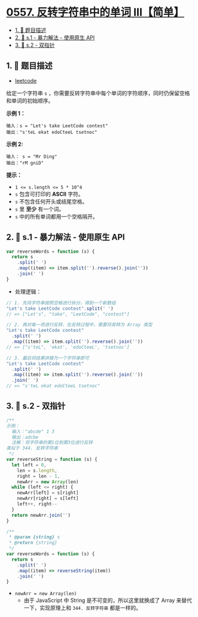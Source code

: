 # [0557. 反转字符串中的单词 III【简单】](https://github.com/tnotesjs/TNotes.leetcode/tree/main/notes/0557.%20%E5%8F%8D%E8%BD%AC%E5%AD%97%E7%AC%A6%E4%B8%B2%E4%B8%AD%E7%9A%84%E5%8D%95%E8%AF%8D%20III%E3%80%90%E7%AE%80%E5%8D%95%E3%80%91)

<!-- region:toc -->

- [1. 📝 题目描述](#1--题目描述)
- [2. 🎯 s.1 - 暴力解法 - 使用原生 API](#2--s1---暴力解法---使用原生-api)
- [3. 🎯 s.2 - 双指针](#3--s2---双指针)

<!-- endregion:toc -->

## 1. 📝 题目描述

- [leetcode](https://leetcode.cn/problems/reverse-words-in-a-string-iii/)

给定一个字符串 `s` ，你需要反转字符串中每个单词的字符顺序，同时仍保留空格和单词的初始顺序。

**示例 1：**

```
输入：s = "Let's take LeetCode contest"
输出："s'teL ekat edoCteeL tsetnoc"
```

**示例 2:**

```
输入： s = "Mr Ding"
输出："rM gniD"
```

**提示：**

- `1 <= s.length <= 5 * 10^4`
- `s` 包含可打印的 **ASCII** 字符。
- `s` 不包含任何开头或结尾空格。
- `s` 里 **至少** 有一个词。
- `s` 中的所有单词都用一个空格隔开。

## 2. 🎯 s.1 - 暴力解法 - 使用原生 API

```js
var reverseWords = function (s) {
  return s
    .split(' ')
    .map((item) => item.split('').reverse().join(''))
    .join(' ')
}
```

- 处理逻辑：

```js
// 1. 先将字符串按照空格进行拆分，得到一个新数组
"Let's take LeetCode contest".split(' ')
// => ["Let's", "take", "LeetCode", "contest"]

// 2. 再对每一项进行反转，在反转过程中，需要将其转为 Array 类型
"Let's take LeetCode contest"
  .split(' ')
  .map((item) => item.split('').reverse().join(''))
// => ["s'teL", 'ekat', 'edoCteeL', 'tsetnoc']

// 3. 最后将结果拼接为一个字符串即可
"Let's take LeetCode contest"
  .split(' ')
  .map((item) => item.split('').reverse().join(''))
  .join(' ')
// => "s'teL ekat edoCteeL tsetnoc"
```

## 3. 🎯 s.2 - 双指针

```js
/**
示例：
  输入："abcde" 1 3
  输出：adcbe
  注解：将字符串的第1位到第3位进行反转
类似于 344. 反转字符串
 */
var reverseString = function (s) {
  let left = 0,
    len = s.length,
    right = len - 1,
    newArr = new Array(len)
  while (left <= right) {
    newArr[left] = s[right]
    newArr[right] = s[left]
    left++, right--
  }
  return newArr.join('')
}

/**
 * @param {string} s
 * @return {string}
 */
var reverseWords = function (s) {
  return s
    .split(' ')
    .map((item) => reverseString(item))
    .join(' ')
}
```

- `newArr = new Array(len)`
  - 由于 JavaScript 中 String 是不可变的，所以这里就换成了 Array 来替代一下，实现原理上和 `344. 反转字符串` 都是一样的。
